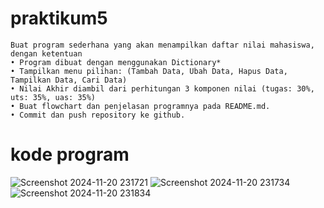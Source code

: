 # praktikum5
    Buat program sederhana yang akan menampilkan daftar nilai mahasiswa, dengan ketentuan
    • Program dibuat dengan menggunakan Dictionary*
    • Tampilkan menu pilihan: (Tambah Data, Ubah Data, Hapus Data, Tampilkan Data, Cari Data)
    • Nilai Akhir diambil dari perhitungan 3 komponen nilai (tugas: 30%, uts: 35%, uas: 35%)
    • Buat flowchart dan penjelasan programnya pada README.md.
    • Commit dan push repository ke github.
# kode program
![Screenshot 2024-11-20 231721](https://github.com/user-attachments/assets/389ebfa3-305e-4957-815c-42438306dc14)
![Screenshot 2024-11-20 231734](https://github.com/user-attachments/assets/68ceed99-0f42-4045-afb0-3448d640a48f)
![Screenshot 2024-11-20 231834](https://github.com/user-attachments/assets/b04a3334-988b-40b2-a107-4286955ad746)

    

